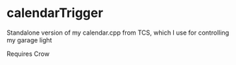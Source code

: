 # calendarTrigger
Standalone version of my calendar.cpp from TCS, which I use for controlling my garage light

Requires Crow
